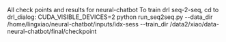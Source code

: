 All check points and results for neural-chatbot
To train drl seq-2-seq, cd to drl_dialog:
CUDA_VISIBLE_DEVICES=2 python run_seq2seq.py --data_dir /home/lingxiao/neural-chatbot/inputs/idx-sess --train_dir /data2/xiao/data-neural-chatbot/final/checkpoint
